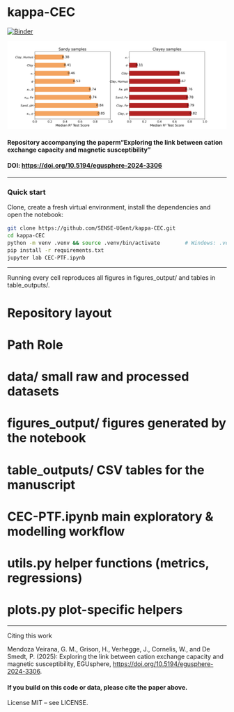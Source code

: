 # kappa-CEC

[![Binder](https://mybinder.org/badge_logo.svg)](https://mybinder.org/v2/gh/SENSE-UGent/kappa-CEC/HEAD?filepath=CEC-PTF.ipynb)

![Overview bar plot](./figures_output/barplot.png)

#### Repository accompanying the paperm“Exploring the link between cation exchange capacity and magnetic susceptibility”  
#### DOI: https://doi.org/10.5194/egusphere-2024-3306  

---

### Quick start

Clone, create a fresh virtual environment, install the dependencies and open the notebook:

```bash
git clone https://github.com/SENSE-UGent/kappa-CEC.git
cd kappa-CEC
python -m venv .venv && source .venv/bin/activate        # Windows: .venv\Scripts\activate
pip install -r requirements.txt
jupyter lab CEC-PTF.ipynb
```

---

Running every cell reproduces all figures in figures_output/ and tables in table_outputs/.

# Repository layout
# Path	Role
# data/	small raw and processed datasets
# figures_output/	figures generated by the notebook
# table_outputs/	CSV tables for the manuscript
# CEC-PTF.ipynb	main exploratory & modelling workflow
# utils.py	helper functions (metrics, regressions)
# plots.py	plot-specific helpers

--- 

Citing this work

Mendoza Veirana, G. M., Grison, H., Verhegge, J., Cornelis, W., and De Smedt, P. (2025): Exploring the link between cation exchange capacity and magnetic susceptibility, EGUsphere, https://doi.org/10.5194/egusphere-2024-3306.

#### If you build on this code or data, please cite the paper above.

License
MIT – see LICENSE.
